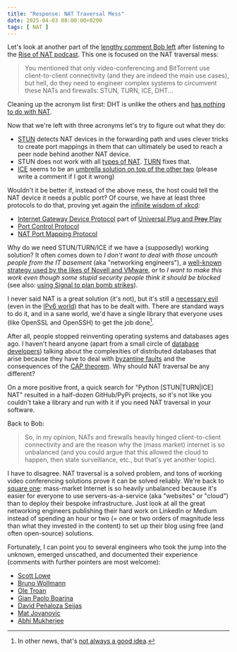 ```yaml
---
title: "Response: NAT Traversal Mess"
date: 2025-04-03 08:00:00+0200
tags: [ NAT ]
---
```

Let's look at another part of the [lengthy comment Bob left](https://blog.ipspace.net/2025/03/rise-of-nat/#2571) after listening to the [Rise of NAT podcast](/2025/03/rise-of-nat/). This one is focused on the NAT traversal mess:

> You mentioned that only video-conferencing and BitTorrent use client-to-client connectivity (and they are indeed the main use cases), but hell, do they need to engineer complex systems to circumvent these NATs and firewalls: STUN, TURN, ICE, DHT...

Cleaning up the acronym list first: DHT is unlike the others and [has nothing to do with NAT](https://en.wikipedia.org/wiki/Distributed_hash_table).
<!--more-->
Now that we're left with three acronyms let's try to figure out what they do:

* [STUN](https://en.wikipedia.org/wiki/STUN) detects NAT devices in the forwarding path and uses clever tricks to create port mappings in them that can ultimately be used to reach a peer node behind another NAT device.
* STUN does not work with all [types of NAT](https://en.wikipedia.org/wiki/Network_address_translation#Methods_of_translation). [TURN](https://en.wikipedia.org/wiki/Traversal_Using_Relays_around_NAT) fixes that.
* [ICE](https://en.wikipedia.org/wiki/Interactive_Connectivity_Establishment) seems to be an [umbrella solution on top of the other two](https://datatracker.ietf.org/doc/html/rfc8445) (please write a comment if I got it wrong)

Wouldn't it be better if, instead of the above mess, the host could tell the NAT device it needs a public port? Of course, we have at least three protocols to do that, proving yet again the [infinite wisdom of xkcd](https://xkcd.com/927/):

* [Internet Gateway Device Protocol](https://en.wikipedia.org/wiki/Internet_Gateway_Device_Protocol) part of [Universal Plug and ~~Pray~~ Play](https://en.wikipedia.org/wiki/Universal_Plug_and_Play)
* [Port Control Protocol](https://en.wikipedia.org/wiki/Port_Control_Protocol)
* [NAT Port Mapping Protocol](https://en.wikipedia.org/wiki/NAT_Port_Mapping_Protocol)

Why do we need STUN/TURN/ICE if we have a (supposedly) working solution? It often comes down to *I don't want to deal with those uncouth people from the IT basement* (aka "networking engineers"), a [well-known strategy used by the likes of Novell and VMware](https://blog.ipspace.net/2019/10/the-cost-of-disruptiveness-and/), or to *I want to make this work even though some stupid security people think it should be blocked* (see also: [using Signal to plan bomb strikes](https://en.wikipedia.org/wiki/United_States_government_group_chat_leak)).

I never said NAT is a great solution (it's not), but it's still a [necessary evil](/2025/03/response-end-to-end-connectivity/) (even in the [IPv6 world](/2011/12/we-just-might-need-nat66/)) that has to be dealt with. There are standard ways to do it, and in a sane world, we'd have a single library that everyone uses (like OpenSSL and OpenSSH) to get the job done[^NAGA].

After all, people stopped reinventing operating systems and databases ages ago. I haven't heard anyone (apart from a small circle of [database developers](https://brooker.co.za/blog/2024/12/03/aurora-dsql.html)) talking about the complexities of distributed databases that arise because they have to deal with [byzantine faults](https://en.wikipedia.org/wiki/Byzantine_fault) and the consequences of the [CAP theorem](https://en.wikipedia.org/wiki/CAP_theorem). Why should NAT traversal be any different?

[^NAGA]: In other news, that's [not always a good idea](https://en.wikipedia.org/wiki/OpenSSL#Notable_vulnerabilities).

On a more positive front, a quick search for "Python [STUN|TURN|ICE] NAT" resulted in a half-dozen GitHub/PyPi projects, so it's not like you couldn't take a library and run with it if you need NAT traversal in your software.

Back to Bob:

> So, in my opinion, NATs and firewalls heavily hinged client-to-client connectivity and are the reason why the (mass market) internet is so unbalanced (and you could argue that this allowed the cloud to happen, then state surveillance, etc., but that's yet another topic).

I have to disagree. NAT traversal is a solved problem, and tons of working video conferencing solutions prove it can be solved reliably. We're back to [square one](/2025/03/response-end-to-end-connectivity/): mass-market Internet is so heavily unbalanced because it's easier for everyone to use servers-as-a-service (aka "websites" or "cloud") than to deploy their bespoke infrastructure. Just look at all the great networking engineers publishing their hard work on LinkedIn or Medium instead of spending an hour or two (= one or two orders of magnitude less than what they invested in the content) to set up their blog using free (and often open-source) solutions.

Fortunately, I can point you to several engineers who took the jump into the unknown, emerged unscathed, and documented their experience (comments with further pointers are most welcome):

* [Scott Lowe](https://blog.scottlowe.org/2015/01/05/blog-migration-complete/)
* [Bruno Wollmann](https://brunowollmann.com/2022/11/this-site-now-cooked-by-hugo/)
* [Ole Troan](https://blog.ipspace.net/2025/02/worth-reading-ipv6-failures/)
* [Gian Paolo Boarina](https://www.ifconfig.it/hugo/2016/08/18/welcome-hugo/)
* [David Peñaloza Seijas](https://recurseit.com/post/2025/03/migrating-from-wordpress-to-hugo---part-1/)
* [Mat Jovanovic](https://www.matscloud.com/blog/2020/04/24/hugo-with-docsy-and-aws-amplify/)
* [Abhi Mukherjee](https://networkingwithabhi.github.io/post/how-i-developed-this-site/)